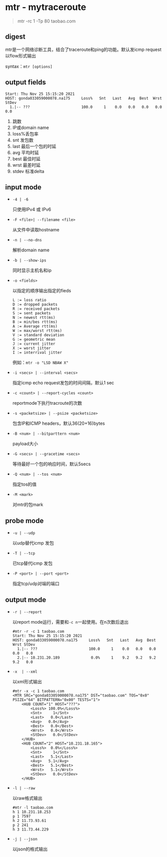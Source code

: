 # mtr - mytraceroute

> mtr -rc 1 -Tp 80 taobao.com

## digest

mtr是一个网络诊断工具，结合了traceroute和ping的功能。默认发icmp request以flow形式输出

syntax：`mtr [options]`

## output fields

```
Start: Thu Nov 25 15:15:20 2021
HOST: gonda033059000078.na175     Loss%   Snt   Last   Avg  Best  Wrst StDev
  1.|-- ???                       100.0     1    0.0   0.0   0.0   0.0   0.0
```

1. 跳数
2. IP或domain name
3. loss%丢包率
4. snt 发包数
5. last 最后一个包的时延
6. avg 平均时延
7. best 最佳时延
8. wrst 最差时延
9. stdev 标准delta

## input mode

- `-4 | -6`

  只使用IPv4 或 IPv6

- `-F <file>| --filename <file> `

  从文件中读取hostname

- `-n | --no-dns`

  解析domain name

- `-b | --show-ips`

  同时显示主机名和ip

- `-o <fields>`

  以指定的顺序输出指定的fieds

  ```
  L := loss ratio
  D := dropped packets
  R := received packets
  S := sent packets
  N := newest rtt(ms)
  B := min/bes rtt(ms)
  A := Average rtt(ms)
  W := max/worst rtt(ms)
  V := standard deviation
  G := geometric mean
  J := current jitter
  X := worst jitter
  I := interrival jitter
  ```

  例如：`mtr -o "LSD NBAW X"`

- `-i <secs> | --interval <secs>`

  指定icmp echo request发包的时间间隔，默认1 sec

- `-c <count> | --report-cycles <count>`

  reportmode下执行tracroute的次数

- `-s <packetsize> | --psize <packetsize>`

  包含IP和ICMP headers，默认36(20+16)bytes

- `-B <num> | --bitparttern <num>`

  payload大小

- `-G <secs> | --gracetime <secs>`

  等待最好一个包的响应时间，默认5secs

- `-Q <num> | --tos <num>`

  指定tos的值

- `-M <mark>`

  对mtr的包mark

## probe mode

- `-u | --udp`

  以udp替代icmp 发包

- `-T | --tcp`

  已tcp替代icmp 发包

- `-P <port> | --port <port>`

  指定tcp/udp对端的端口

## output mode

- `-r | --report`

  以report mode运行，需要和`-c n`一起使用。在n次数后退出

  ```
  #mtr -r -c 1 taobao.com
  Start: Thu Nov 25 15:15:20 2021
  HOST: gonda033059000078.na175     Loss%   Snt   Last   Avg  Best  Wrst StDev
    1.|-- ???                       100.0     1    0.0   0.0   0.0   0.0   0.0
    2.|-- 10.231.20.189              0.0%     1    9.2   9.2   9.2   9.2   0.0
  ```

- `-x  | --xml`

  以xml形式输出

  ```
  #mtr -x -c 1 taobao.com
  <MTR SRC="gonda033059000078.na175" DST="taobao.com" TOS="0x0" PSIZE="64" BITPATTERN="0x00" TESTS="1">
      <HUB COUNT="1" HOST="???">
          <Loss%> 100.0%</Loss%>
          <Snt>     1</Snt>
          <Last>   0.0</Last>
          <Avg>   0.0</Avg>
          <Best>   0.0</Best>
          <Wrst>   0.0</Wrst>
          <StDev>   0.0</StDev>
      </HUB>
      <HUB COUNT="2" HOST="10.231.18.165">
          <Loss%>  0.0%</Loss%>
          <Snt>     1</Snt>
          <Last>   5.1</Last>
          <Avg>   5.1</Avg>
          <Best>   5.1</Best>
          <Wrst>   5.1</Wrst>
          <StDev>   0.0</StDev>
      </HUB>
  ```

- `-l | --raw`

  以raw格式输出

  ```
  #mtr -l taobao.com
  h 1 10.231.18.253
  p 1 7597
  h 2 11.73.93.61
  p 2 241
  h 3 11.73.44.229
  ```

- `-j | --json`

  以json的格式输出

  